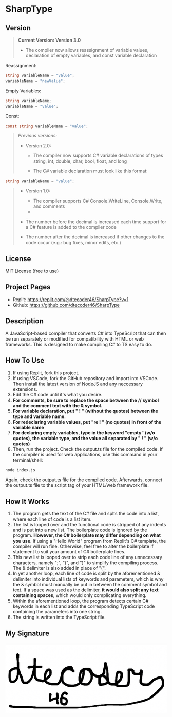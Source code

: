 # SharpType

## Version

> **Current Version: Version 3.0**
> - The compiler now allows reassignment of variable values, declaration of empty variables, and const variable declaration

Reassignment:

~~~csharp
string variableName = "value";
variableName = "newValue";
~~~

Empty Variables:

~~~csharp
string variableName;
variableName = "value";
~~~

Const:

~~~csharp
const string variableName = "value";
~~~


> *Previous versions:*
>
> - Version 2.0:
>   - The compiler now supports C# variable declarations of types string, int, double, char, bool, float, and long
>
>   - The C# variable declaration must look like this format:

~~~csharp
string variableName = "value"; 
~~~


> - Version 1.0:
>   - The compiler supports C# Console.WriteLine, Console.Write, and comments
>   - 
>  - The number before the decimal is increased each time support for a C# feature is added to the compiler code
>
>  - The number after the decimal is increased if other changes to the code occur (e.g.: bug fixes, minor edits, etc.)

## License
MIT License (free to use)

## Project Pages
- Replit: https://replit.com/@dtecoder46/SharpType?v=1
- Github: https://github.com/dtecoder46/SharpType

## Description
A JavaScript-based compiler that converts C# into TypeScript that can then be run separately or modified for compatibility with HTML or web frameworks. This is designed to make compiling C# to TS easy to do.

## How To Use

1. If using Replit, fork this project.
2. If using VSCode, fork the GitHub repository and import into VSCode. Then install the latest version of NodeJS and any neccessary extensions.
3. Edit the C# code until it's what you desire.
4. **For comments, be sure to replace the space between the // symbol and the comment text with the & symbol.**
5. **For variable declaration, put " ! " (without the quotes) between the type and variable name**.
6. **For redeclaring variable values, put "re ! " (no quotes) in front of the variable name**
7. **For declaring empty variables, type in the keyword "empty" (w/o quotes), the variable type, and the value all separated by " ! " (w/o quotes)**
8. Then, run the project. Check the output.ts file for the compiled code. If the compiler is used for web applications, use this command in your terminal/shell:

~~~sh 
node index.js 
~~~

Again, check the output.ts file for the compiled code. Afterwards, connect the output.ts file to the script tag of your HTML/web framework file.


## How It Works

1. The program gets the text of the C# file and splts the code into a list, where each line of code is a list item.
2. The list is looped over and the functional code is stripped of any indents and is put into a new list. The boilerplate code is ignored by the program. **However, the C# boilerplate may differ depending on what you use**. If using a "Hello World" program from Replit's C# template, the compiler will run fine. Otherwise, feel free to alter the boilerplate if statement to suit your amount of C# boilerplate lines.
3. This new list is looped over to strip each code line of any unnecessary characters, namely ";", "(", and ")" to simplify the compiling process. The & delimiter is also added in place of "(".
4. In yet another loop, each line of code is split by the aforementioned & delimiter into individual lists of keywords and parameters, which is why the & symbol must manually be put in between the comment symbol and text. If a space was used as the delimiter, **it would also split any text containing spaces**, which would only complicating everything.
5. Within the aforementioned loop, the program detects certain C# keywords in each list and adds the corresponding TypeScript code containing the parameters into one string.
6. The string is written into the TypeScript file.


## My Signature

![my programming signature](signature.jpeg)
